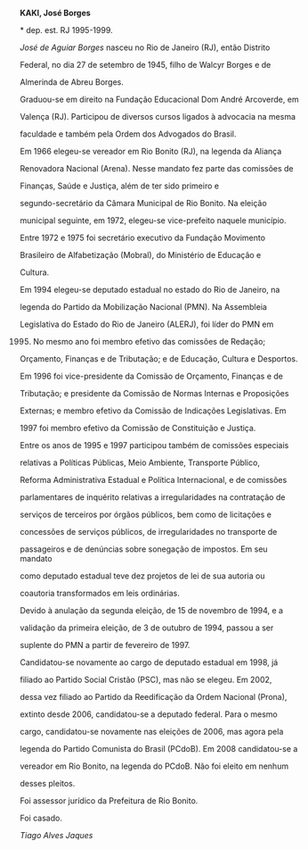 **KAKI, José Borges**



\* dep. est. RJ 1995-1999.



*José de Aguiar Borges* nasceu no Rio de Janeiro (RJ), então Distrito

Federal, no dia 27 de setembro de 1945, filho de Walcyr Borges e de

Almerinda de Abreu Borges.



Graduou-se em direito na Fundação Educacional Dom André Arcoverde, em

Valença (RJ). Participou de diversos cursos ligados à advocacia na mesma

faculdade e também pela Ordem dos Advogados do Brasil.



Em 1966 elegeu-se vereador em Rio Bonito (RJ), na legenda da Aliança

Renovadora Nacional (Arena). Nesse mandato fez parte das comissões de

Finanças, Saúde e Justiça, além de ter sido primeiro e

segundo-secretário da Câmara Municipal de Rio Bonito. Na eleição

municipal seguinte, em 1972, elegeu-se vice-prefeito naquele município.



Entre 1972 e 1975 foi secretário executivo da Fundação Movimento

Brasileiro de Alfabetização (Mobral), do Ministério de Educação e

Cultura.



Em 1994 elegeu-se deputado estadual no estado do Rio de Janeiro, na

legenda do Partido da Mobilização Nacional (PMN). Na Assembleia

Legislativa do Estado do Rio de Janeiro (ALERJ), foi líder do PMN em

1995. No mesmo ano foi membro efetivo das comissões de Redação;

Orçamento, Finanças e de Tributação; e de Educação, Cultura e Desportos.

Em 1996 foi vice-presidente da Comissão de Orçamento, Finanças e de

Tributação; e presidente da Comissão de Normas Internas e Proposições

Externas; e membro efetivo da Comissão de Indicações Legislativas. Em

1997 foi membro efetivo da Comissão de Constituição e Justiça.



Entre os anos de 1995 e 1997 participou também de comissões especiais

relativas a Políticas Públicas, Meio Ambiente, Transporte Público,

Reforma Administrativa Estadual e Política Internacional, e de comissões

parlamentares de inquérito relativas a irregularidades na contratação de

serviços de terceiros por órgãos públicos, bem como de licitações e

concessões de serviços públicos, de irregularidades no transporte de

passageiros e de denúncias sobre sonegação de impostos. Em seu mandato

como deputado estadual teve dez projetos de lei de sua autoria ou

coautoria transformados em leis ordinárias.



Devido à anulação da segunda eleição, de 15 de novembro de 1994, e a

validação da primeira eleição, de 3 de outubro de 1994, passou a ser

suplente do PMN a partir de fevereiro de 1997.



Candidatou-se novamente ao cargo de deputado estadual em 1998, já

filiado ao Partido Social Cristão (PSC), mas não se elegeu. Em 2002,

dessa vez filiado ao Partido da Reedificação da Ordem Nacional (Prona),

extinto desde 2006, candidatou-se a deputado federal. Para o mesmo

cargo, candidatou-se novamente nas eleições de 2006, mas agora pela

legenda do Partido Comunista do Brasil (PCdoB). Em 2008 candidatou-se a

vereador em Rio Bonito, na legenda do PCdoB. Não foi eleito em nenhum

desses pleitos.



Foi assessor jurídico da Prefeitura de Rio Bonito.



Foi casado.



*Tiago Alves Jaques*



